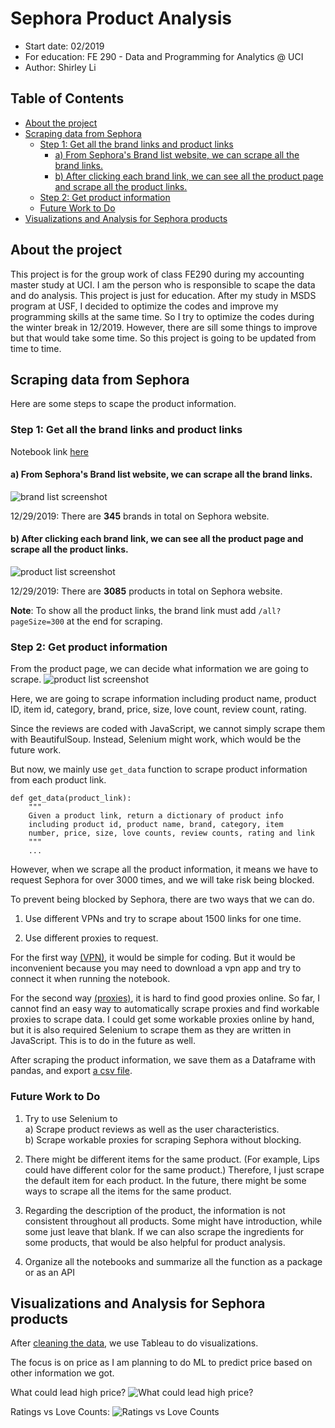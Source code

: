 # Sephora Product Analysis
  - Start date: 02/2019
  - For education: FE 290 - Data and Programming for Analytics @ UCI
  - Author: Shirley Li


Table of Contents
---
   * [About the project](#about-the-project)
   * [Scraping data from Sephora](#scraping-data-from-sephora)
      * [Step 1: Get all the brand links and product links](#step-1-get-all-the-brand-links-and-product-links)
         * [a) From Sephora's Brand list website, we can scrape all the brand links.](#a-from-sephoras-brand-list-website-we-can-scrape-all-the-brand-links)
         * [b) After clicking each brand link, we can see all the product page and scrape all the product links.](#b-after-clicking-each-brand-link-we-can-see-all-the-product-page-and-scrape-all-the-product-links)
      * [Step 2: Get product information](#step-2-get-product-information)
      * [Future Work to Do](#future-work-to-do)
   * [Visualizations and Analysis for Sephora products](#visualizations-and-analysis-for-sephora-products)



## About the project
This project is for the group work of class FE290 during my accounting master study at UCI.
I am the person who is responsible to scape the data and do analysis. This project is just for education.
After my study in MSDS program at USF, I decided to optimize the codes and improve my programming skills
at the same time. So I try to optimize the codes during the winter break in 12/2019. However, there are sill
some things to improve but that would take some time. So this project is going to be updated from time to time.

## Scraping data from Sephora
Here are some steps to scape the product information.

### Step 1: Get all the brand links and product links

Notebook link [here](https://github.com/Shirleyiscool/Scraping-Sephora/blob/master/scrape_notebook/1-Brand%26Product_links.ipynb)

#### a) From Sephora's Brand list website, we can scrape all the brand links.
![brand list screenshot](https://github.com/Shirleyiscool/Scraping-Sephora/blob/master/image/brand_list_screenshot.png)


12/29/2019: There are **345** brands in total on Sephora website.

#### b) After clicking each brand link, we can see all the product page and scrape all the product links.
![product list screenshot](https://github.com/Shirleyiscool/Scraping-Sephora/blob/master/image/product_list_screenshot.png)

12/29/2019: There are **3085** products in total on Sephora website.

**Note**: To show all the product links, the brand link must add `/all?pageSize=300` at the end for scraping.

### Step 2: Get product information

From the product page, we can decide what information we are going to scrape.
![product list screenshot](https://github.com/Shirleyiscool/Scraping-Sephora/blob/master/image/product_info_screenshot.png)

Here, we are going to scrape information including product name, product ID, item id, category, brand, price, size, love count, review count, rating.

Since the reviews are coded with JavaScript, we cannot simply scrape them with BeautifulSoup. Instead, Selenium might work, which would be the future work.

But now, we mainly use `get_data` function to scrape product information from each product link.

```
def get_data(product_link):
    """
    Given a product link, return a dictionary of product info
    including product id, product name, brand, category, item
    number, price, size, love counts, review counts, rating and link
    """
    ...
```

However, when we scrape all the product information, it means we have to request Sephora for over 3000 times, and we will take risk being blocked.

To prevent being blocked by Sephora, there are two ways that we can do.

1) Use different VPNs and try to scrape about 1500 links for one time.

2) Use different proxies to request.

For the first way [(VPN)](https://github.com/Shirleyiscool/Scraping-Sephora/blob/master/scrape_notebook/2-Product_Info_vpn.ipynb), it would be simple for coding. But it would be inconvenient because you may need to download a vpn app and try to connect it when running the notebook.

For the second way [(proxies)](https://github.com/Shirleyiscool/Scraping-Sephora/blob/master/scrape_notebook/2-Product_Info_proxies.ipynb), it is hard to find good proxies online. So far, I cannot find an easy way to automatically scrape proxies and find workable proxies to scrape data. I could get some workable proxies online by hand, but it is also required Selenium to scrape them as they are written in JavaScript. This is to do in the future as well.

After scraping the product information, we save them as a Dataframe with pandas, and export [a csv file](https://github.com/Shirleyiscool/Scraping-Sephora/blob/master/scrape_notebook/Sephora_product_info.csv).

### Future Work to Do

1. Try to use Selenium to <br>
  a) Scrape product reviews as well as the user characteristics. <br>
  b) Scrape workable proxies for scraping Sephora without blocking.

2. There might be different items for the same product. (For example, Lips could have different color for the same product.) Therefore, I just scrape the default item for each product. In the future, there might be some ways to scrape all the items for the same product.

3. Regarding the description of the product, the information is not consistent throughout all products. Some might have introduction, while some just leave that blank. If we can also scrape the ingredients for some products, that would be also helpful for product analysis.

3. Organize all the notebooks and summarize all the function as a package or as an API

## Visualizations and Analysis for Sephora products

After [cleaning the data](https://github.com/Shirleyiscool/Scraping-Sephora/tree/master/clean_data), we use Tableau to do visualizations.

The focus is on price as I am planning to do ML to predict price based on other information we got.

What could lead high price?
![What could lead high price?](master/EDA/price.png)

Ratings vs Love Counts:
![Ratings vs Love Counts](https://github.com/Shirleyiscool/Scraping-Sephora/blob/master/EDA/rating_vs_lovecount.png)
